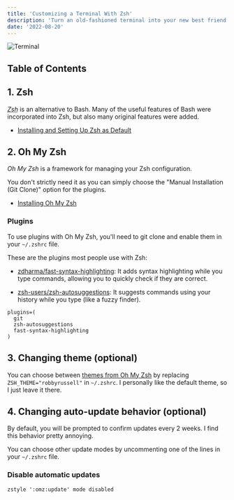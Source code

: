 ```yaml
---
title: 'Customizing a Terminal With Zsh'
description: 'Turn an old-fashioned terminal into your new best friend.'
date: '2022-08-20'
---
```


![Terminal](/images/customizing-terminal-with-zsh/terminal.png)

## Table of Contents

## 1. Zsh

<dfn><abbr title="Z shell">Zsh</abbr></dfn> is an alternative to Bash.
Many of the useful features of Bash were incorporated into Zsh, but also many original features were added.

- [Installing and Setting Up Zsh as Default](https://github.com/ohmyzsh/ohmyzsh/wiki/Installing-ZSH#install-and-set-up-zsh-as-default)

## 2. Oh My Zsh

<dfn>Oh My Zsh</dfn> is a framework for managing your Zsh configuration.

You don't strictly need it as you can simply choose the "Manual Installation (Git Clone)" option for the plugins.

- [Installing Oh My Zsh](https://github.com/ohmyzsh/ohmyzsh#basic-installation)

### Plugins

To use plugins with Oh My Zsh, you'll need to git clone and enable them in your `~/.zshrc` file.

These are the plugins most people use with Zsh:

- [zdharma/fast-syntax-highlighting](https://github.com/zdharma-continuum/fast-syntax-highlighting#oh-my-zsh): It adds syntax highlighting while you type commands, allowing you to quickly check if they are correct.

- [zsh-users/zsh-autosuggestions](https://github.com/zsh-users/zsh-autosuggestions/blob/master/INSTALL.md#oh-my-zsh): It suggests commands using your history while you type (like a fuzzy finder).

```bash[class="line-numbers"]
plugins=(
  git
  zsh-autosuggestions
  fast-syntax-highlighting
)
```

## 3. Changing theme (optional)

You can choose between [themes from Oh My Zsh](https://github.com/ohmyzsh/ohmyzsh/wiki/Themes) by replacing `ZSH_THEME="robbyrussell"` in `~/.zshrc`. I personally like the default theme, so I just leave it there.

## 4. Changing auto-update behavior (optional)

By default, you will be prompted to confirm updates every 2 weeks. I find this behavior pretty annoying.

You can choose other update modes by uncommenting one of the lines in your `~/.zshrc` file.

### Disable automatic updates

```bash[class="line-numbers"]
zstyle ':omz:update' mode disabled
```
